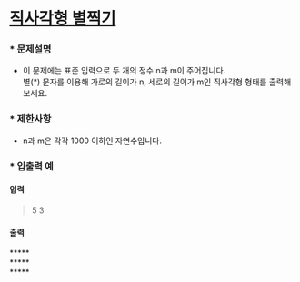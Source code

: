 
# [ 직사각형 별찍기 ](https://programmers.co.kr/learn/courses/30/lessons/12969) #



### * 문제설명 ###  
* 이 문제에는 표준 입력으로 두 개의 정수 n과 m이 주어집니다.  
별(*) 문자를 이용해 가로의 길이가 n, 세로의 길이가 m인 직사각형 형태를 출력해보세요.  

### * 제한사항 ###
* n과 m은 각각 1000 이하인 자연수입니다.       

### * 입출력 예 ###    

#### 입력  
> 5 3

#### 출력
\*****  
\*****  
\*****